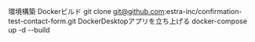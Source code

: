 環境構築
Dockerビルド
git clone git@github.com:estra-inc/confirmation-test-contact-form.git
DockerDesktopアプリを立ち上げる
docker-compose up -d --build
